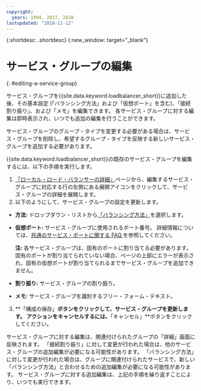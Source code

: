 ```yaml
---
copyright:
  years: 1994, 2017, 2018
lastupdated: "2018-11-12"
---
```


{:shortdesc: .shortdesc}
{:new_window: target="_blank"}

# サービス・グループの編集
{: #editing-a-service-group}

サービス・グループを{{site.data.keyword.loadbalancer_short}}に追加した後、その基本設定 (「バランシング方法」および「仮想ポート」を含む)、「接続割り振り」、および「メモ」を編集できます。 各サービス・グループに対する編集は即時表示され、いつでも追加の編集を行うことができます。 

サービス・グループのグループ・タイプを変更する必要がある場合は、サービス・グループを削除し、希望するグループ・タイプを反映する新しいサービス・グループを追加する必要があります。 

{{site.data.keyword.loadbalancer_short}}の既存のサービス・グループを編集するには、以下の手順を実行します。

1. [「ローカル・ロード・バランサーの詳細」](/docs/infrastructure/local-load-balancer?topic=local-load-balancer-viewing-local-load-balancer-details)ページから、編集するサービス・グループに対応する行の左側にある展開アイコンをクリックして、サービス・グループの詳細を展開します。
2. 以下のようにして、サービス・グループの設定を更新します。
  - **方法:** ドロップダウン・リストから[「バランシング方法」](/docs/infrastructure/local-load-balancer?topic=local-load-balancer-load-balancing-methods)を選択します。
  - **仮想ポート:** サービス・グループに使用されるポート番号。 詳細情報については、[共通のサービス・ポートに関する FAQ ](/docs/infrastructure/local-load-balancer?topic=local-load-balancer-faqs-for-local-load-balancer#what-services-can-be-load-balanced-)を参照してください。 

  	**注:** 各サービス・グループは、固有のポートに割り当てる必要があります。 固有のポートが割り当てられていない場合、ページの上部にエラーが表示され、固有の仮想ポートが割り当てられるまでサービス・グループを追加できません。
  - **割り振り:** サービス・グループの割り振り。
  - **メモ:** サービス・グループを識別するフリー・フォーム・テキスト。
3. **「構成の保存」**ボタンをクリックして、サービス・グループを更新します。 アクションをキャンセルするには、**「キャンセル」**ボタンをクリックしてください。

サービス・グループに対する編集は、関連付けられたグループの「詳細」画面に反映されます。 「接続割り振り」に対して変更が行われた場合は、他のサービス・グループの追加編集が必要になる可能性があります。 「バランシング方法」に対して変更が行われた場合は、グループに関連付けられたサービスで、新しい「バランシング方法」と合わせるための追加編集が必要になる可能性があります。 サービス・グループに対する追加編集は、上記の手順を繰り返すことにより、いつでも実行できます。
